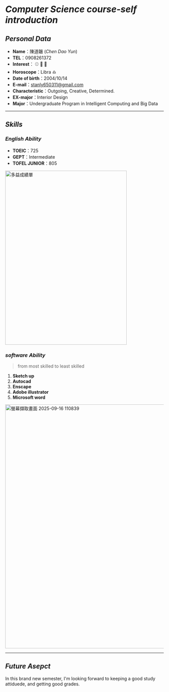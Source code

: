 # _Computer Science course-self introduction_
## ***Personal Data***
* **Name**：陳道韞  \(_Chen Dao Yun_)
* **TEL**：0908261372
* **Interest**： :baseball: :basketball: :musical_keyboard: 
* **Horoscope**：Libra :libra:
* **Date of birth**：2004/10/14
* **E-mail**：stanly650311@gmail.com
* **Characteristic**：Outgoing, Creative, Determined.
* **EX-major**：Interior Design
*  **Major**：Undergraduate Program in Intelligent Computing and Big Data

*****
## ***Skills***
### ***English Ability***
* **TOEIC**：725
* **GEPT**：Intermediate
* **TOFEL JUNIOR**：805
<img width="386" height="551" alt="多益成績單" src="https://github.com/user-attachments/assets/90b8f98b-7490-4345-b2de-32f338a72e6f" />

### ***software Ability***
>from most skilled to least skilled
1. **Sketch up**
2. **Autocad**
3. **Enscape**
4. **Adobe illustrator**
5. **Microsoft word**
<img width="1126" height="772" alt="螢幕擷取畫面 2025-09-16 110839" src="https://github.com/user-attachments/assets/10e6de22-435e-4b1a-9185-5bbe58780c9f" />

*******
## ***Future Asepct***
In this brand new semester, I'm looking forward to keeping a good study attiduede, and getting good grades.
